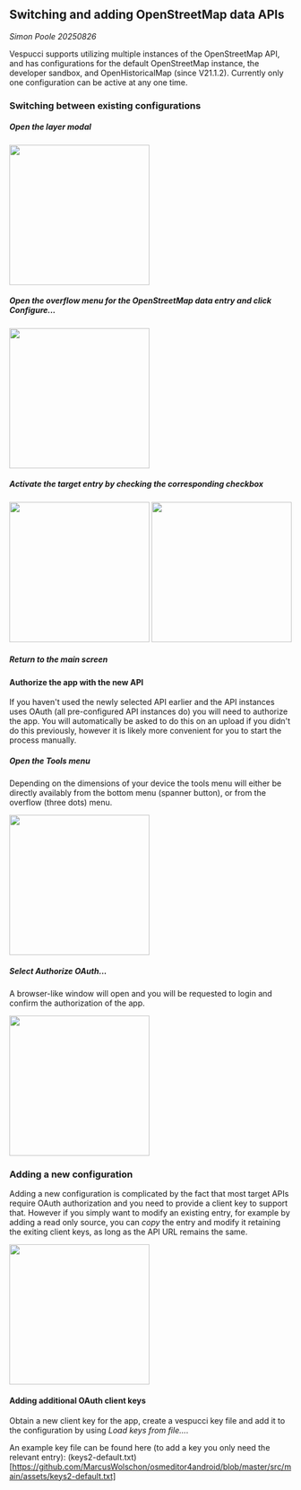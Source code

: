 ## Switching and adding OpenStreetMap data APIs
_Simon Poole 20250826_

Vespucci supports utilizing multiple instances of the OpenStreetMap API, and has  configurations for the default OpenStreetMap instance, the developer sandbox, and OpenHistoricalMap (since V21.1.2). Currently only one configuration can be active at any one time.

### Switching between existing configurations

##### Open the layer modal

<img src="../images/apis_layer_modal.png" width="250"/>

##### Open the overflow menu for the OpenStreetMap data entry and click _Configure..._

<img src="../images/apis_configure.png" width="250"/>

##### Activate the target entry by checking the corresponding checkbox

<img src="../images/apis_select_target1.png" width="250"/>

<img src="../images/apis_select_target2.png" width="250"/>

##### Return to the main screen

#### Authorize the app with the new API

If you haven't used the newly selected API earlier and the API instances uses OAuth (all pre-configured API instances do) you will need to authorize the app. You will automatically be asked to do this on an upload if you didn't do this previously, however it is likely more convenient for you to start the process manually.

##### Open the _Tools_ menu

Depending on the dimensions of your device the tools menu will either be directly availably from the bottom menu (spanner button), or from the overflow (three dots) menu. 

<img src="../images/apis_tools_menu.png" width="250"/>

##### Select _Authorize OAuth..._

A browser-like window will open and you will be requested to login and confirm the authorization of the app.

<img src="../images/apis_webview.png" width="250"/>

### Adding a new configuration

Adding a new configuration is complicated by the fact that most target APIs require OAuth authorization and you need to provide a client key to support that. However if you simply want to modify an existing entry, for example by adding a read only source, you can _copy_ the entry and modify it retaining the exiting client keys, as long as the API URL remains the same.

<img src="../images/apis_copy.png" width="250"/>

#### Adding additional OAuth client keys

Obtain a new client key for the app, create a vespucci key file and add it to the configuration by using _Load keys from file..._.

An example key file can be found here (to add a key you only need the relevant entry): (keys2-default.txt)[https://github.com/MarcusWolschon/osmeditor4android/blob/master/src/main/assets/keys2-default.txt]



